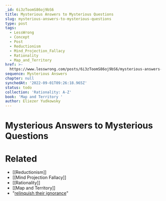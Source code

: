 ```yaml
---
_id: 6i3zToomS86oj9bS6
title: Mysterious Answers to Mysterious Questions
slug: mysterious-answers-to-mysterious-questions
type: post
tags:
  - LessWrong
  - Concept
  - Post
  - Reductionism
  - Mind_Projection_Fallacy
  - Rationality
  - Map_and_Territory
href: >-
  https://www.lesswrong.com/posts/6i3zToomS86oj9bS6/mysterious-answers-to-mysterious-questions
sequence: Mysterious Answers
chapter: null
synchedAt: '2022-09-01T09:26:18.965Z'
status: todo
collection: 'Rationality: A-Z'
book: 'Map and Territory '
author: Eliezer Yudkowsky
---
```


# Mysterious Answers to Mysterious Questions


# Related

- [[Reductionism]]
- [[Mind Projection Fallacy]]
- [[Rationality]]
- [[Map and Territory]]
- "[relinquish their ignorance](https://www.lesswrong.com/rationality/twelve-virtues-of-rationality)"